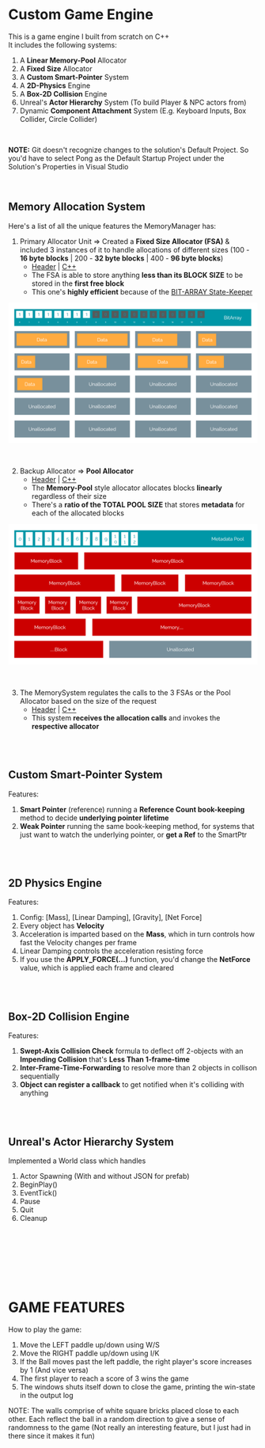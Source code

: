 # Custom Game Engine
This is a game engine I built from scratch on C++ </br>
It includes the following systems:</br>
  1. A <b>Linear Memory-Pool</b> Allocator
  2. A <b>Fixed Size</b> Allocator
  3. A <b>Custom Smart-Pointer</b> System
  4. A <b>2D-Physics</b> Engine
  5. A <b>Box-2D Collision</b> Engine
  6. Unreal's <b>Actor Hierarchy</b> System (To build Player & NPC actors from)
  7. Dynamic <b>Component Attachment</b> System (E.g. Keyboard Inputs, Box Collider, Circle Collider)

</br>

<b>NOTE:</b> Git doesn't recognize changes to the solution's Default Project. So you'd have to select Pong as the Default Startup Project under the Solution's Properties in Visual Studio

</br>



##  Memory Allocation System
Here's a list of all the unique features the MemoryManager has:

1. Primary Allocator Unit => Created a <b>Fixed Size Allocator (FSA)</b> & included 3 instances of it to handle allocations of different sizes (100 - <b>16 byte blocks</b> | 200 - <b>32 byte blocks</b> | 400 - <b>96 byte blocks</b>)
	- <a href="https://github.com/Vieper1/MemoryManager/blob/part2/Engine/Memory/FixedSizeAllocator.h">Header</a> | <a href="https://github.com/Vieper1/MemoryManager/blob/part2/Engine/Memory/FixedSizeAllocator.cpp">C++</a>
	- The FSA is able to store anything <b>less than its BLOCK SIZE</b> to be stored in the <b>first free block</b>
	- This one's <b>highly efficient</b> because of the <a href="https://github.com/Vieper1/MemoryManager/blob/part2/Engine/Memory/BitArray.cpp">BIT-ARRAY State-Keeper</a>

![Fixed Size Allocator](FixedSizeAllocator.png)

</br>

2. Backup Allocator => <b>Pool Allocator</b>
	- <a href="https://github.com/Vieper1/MemoryManager/blob/part2/Engine/Memory/PoolAllocator.h">Header</a> | <a href="https://github.com/Vieper1/MemoryManager/blob/part2/Engine/Memory/PoolAllocator.cpp">C++</a>
	- The <b>Memory-Pool</b> style allocator allocates blocks <b>linearly</b> regardless of their size
	- There's a <b>ratio of the TOTAL POOL SIZE</b> that stores <b>metadata</b> for each of the allocated blocks

![Memory Pool Allocator](MemoryPoolAllocator.png)

</br>


3. The MemorySystem regulates the calls to the 3 FSAs or the Pool Allocator
based on the size of the request
	- <a href="https://github.com/Vieper1/MemoryManager/blob/part2/Engine/Memory/MemorySystem.h">Header</a> | <a href="https://github.com/Vieper1/MemoryManager/blob/part2/Engine/Memory/MemorySystem.cpp">C++</a>
	- This system <b>receives the allocation calls</b> and invokes the <b>respective allocator</b>



</br></br>


##  Custom Smart-Pointer System
Features:
  1. <b>Smart Pointer</b> (reference) running a <b>Reference Count book-keeping</b> method to decide <b>underlying pointer lifetime</b>
  2. <b>Weak Pointer</b> running the same book-keeping method, for systems that just want to watch the underlying pointer, or <b>get a Ref</b> to the SmartPtr



</br></br>


##  2D Physics Engine
Features:
  1. Config: [Mass], [Linear Damping], [Gravity], [Net Force]
  2. Every object has <b>Velocity</b>
  3. Acceleration is imparted based on the <b>Mass</b>, which in turn controls how fast the Velocity changes per frame
  4. Linear Damping controls the acceleration resisting force
  5. If you use the <b>APPLY_FORCE(...)</b> function, you'd change the <b>NetForce</b> value, which is applied each frame and cleared


</br></br>


##  Box-2D Collision Engine
Features:
  1. <b>Swept-Axis Collision Check</b> formula to deflect off 2-objects with an <b>Impending Collision</b> that's <b>Less Than 1-frame-time</b>
  2. <b>Inter-Frame-Time-Forwarding</b> to resolve more than 2 objects in collison sequentially
  3. <b>Object can register a callback</b> to get notified when it's colliding with anything



</br></br>

## Unreal's Actor Hierarchy System
Implemented a World class which handles
  1. Actor Spawning (With and without JSON for prefab)
  2. BeginPlay()
  3. EventTick()
  4. Pause
  5. Quit
  6. Cleanup








</br></br></br></br></br></br>

#  GAME FEATURES

How to play the game:
1. Move the LEFT paddle up/down using W/S
2. Move the RIGHT paddle up/down using I/K
3. If the Ball moves past the left paddle, the right player's score increases by 1 (And vice versa)
4. The first player to reach a score of 3 wins the game
5. The windows shuts itself down to close the game, printing the win-state in the output log

NOTE:	The walls comprise of white square bricks placed close to each other. Each reflect the ball in a random direction to give a sense of randomness to the game
	(Not really an interesting feature, but I just had in there since it makes it fun)

